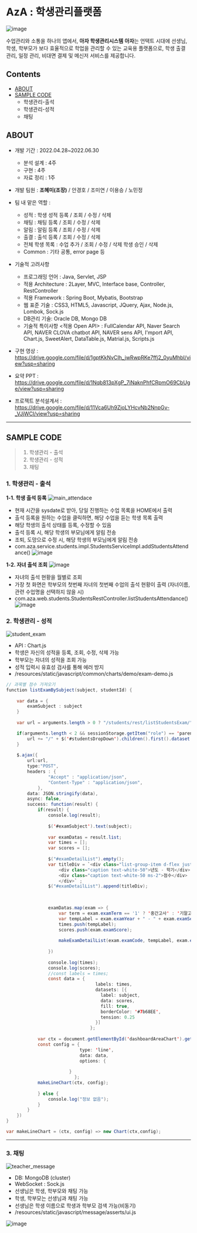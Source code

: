 # AzA : 학생관리플랫폼
![image](https://user-images.githubusercontent.com/85826542/177026070-9ca11667-ca04-4ade-aa95-075a42c1e1be.png)

수업관리와 소통을 하나의 앱에서, **아자 학생관리시스템**
**아자**는 언택트 시대에 선생님, 학생, 학부모가 보다 효율적으로 학업을 관리할 수 있는 교육용 플랫폼으로, 학생 출결 관리, 일정 관리, 비대면 결제 및 메신저 서비스를 제공합니다.

## Contents

-   [ABOUT](#ABOUT)
-   [SAMPLE CODE](#SAMPLE-CODE)
	- 학생관리-출석
	- 학생관리-성적
	- 채팅

## ABOUT

* 개발 기간 : 2022.04.28~2022.06.30
	* 분석 설계 : 4주
	* 구현 : 4주
	* 자료 정리 : 1주
* 개발 팀원 : **조혜미(조장)** / 안경호 / 조미연 / 이용승 / 노민정
* 팀 내 맡은 역할 :   
	- 성적 : 
	학생 성적 등록 / 조회 / 수정 / 삭제
	- 채팅 :
	채팅 등록 / 조회 / 수정 / 삭제 
	- 알림 :
	알림 등록 / 조회 / 수정 / 삭제
	- 출결 :
	출석 등록 / 조회 / 수정 / 삭제
	- 전체 학생 목록 :
	수업 추가 / 조회 / 수정 / 삭제
	학생 승인 / 삭제
	- Common :
	기타 공통, error page 등
* 기술적 고려사항
	* 프로그래밍 언어 :
		Java, Servlet, JSP
	* 적용 Architecture :
		2Layer, MVC, Interface base, Controller, RestController
	* 적용 Framework : 
		Spring Boot, Mybatis, Bootstrap
	* 웹 표준 기술 :
		CSS3, HTML5, Javascript, JQuery, Ajax, Node.js, Lombok, Sock.js
	* DB관리 기술:
		Oracle DB, Mongo DB
	* 기술적 특이사항 <적용 Open API> :
		FullCalendar API, Naver Search API, NAVER CLOVA chatbot API, NAVER sens API, I'mport API, Chart.js, SweetAlert, DataTable.js, Matrial.js, Scripts.js
	
* 구현 영상 : https://drive.google.com/file/d/1gptKkNvCIh_jwRwpRKe7ffj2_0yuMhbI/view?usp=sharing
* 요약 PPT : 
https://drive.google.com/file/d/1Nqb813pXgP_7iNaknPhfCRpmO69CbUge/view?usp=sharing
* 프로젝트 분석설계서 :
https://drive.google.com/file/d/11Vca6Uh9ZjoLYHcvNb2NnpGv-_VJjWCl/view?usp=sharing

***

## SAMPLE CODE
> 1. 학생관리 - 출석
> 2. 학생관리 - 성적
> 3. 채팅

### 1. 학생관리 - 출석

**1-1. 학생 출석 등록**
![main_attendace](https://user-images.githubusercontent.com/85826542/177026047-e739b864-4c98-4d28-a9a2-3be7c92c85f8.gif)
* 현재 시간을 sysdate로 받아, 당일 진행하는 수업 목록을 HOME에서 출력
* 출석 등록을 원하는 수업을 클릭하면, 해당 수업을 듣는 학생 목록 출력
* 해당 학생의 출석 상태를 등록, 수정할 수 있음
* 출석 등록 시, 해당 학생의 부모님에게 알림 전송
* 조퇴, 도망으로 수정 시, 해당 학생의 부모님에게 알림 전송
* com.aza.service.students.impl.StudentsServiceImpl.addStudentsAttendance()
	![image](https://user-images.githubusercontent.com/85826542/177026292-dc7cfe59-6726-4194-a482-624194795301.png)

**1-2. 자녀 출석 조회**
![image](https://user-images.githubusercontent.com/85826542/177026978-64e6592a-f2c6-4f9a-8b85-62276132ef75.png)
* 자녀의 출석 현황을 월별로 조회
* 가장 첫 화면은 학부모의 첫번째 자녀의 첫번째 수업의 출석 현황이 출력 (자녀이름, 관련 수업명을 선택하지 않을 시) 
* com.aza.web.students.StudentsRestController.listStudentsAttendance()
	![image](https://user-images.githubusercontent.com/85826542/177027170-c26e036c-17a2-4fa9-8d86-2feb0af29486.png)
	
	
### 2. 학생관리 - 성적
![student_exam](https://user-images.githubusercontent.com/85826542/177072372-861c512e-98db-495e-8afa-5ccc70f24bff.gif)
* API : Chart.js
* 학생은 자신의 성적을 등록, 조회, 수정, 삭제 가능
* 학부모는 자녀의 성적을 조회 가능
* 성적 입력시 유효성 검사를 통해 에러 방지
* /resources/static/javascript/common/charts/demo/exam-demo.js
```java	
// 과목별 점수 가져오기
function listExamBySubject(subject, studentId) {
	
	var data = {
		examSubject : subject
	}
	
	var url = arguments.length > 0 ? "/students/rest/listStudentsExam/"+studentId : "/students/rest/listStudentsExam";

	if(arguments.length < 2 && sessionStorage.getItem("role") == 'parent') {
		url += "/" + $('#studentsDropDown').children().first().dataset.studentid;
	}
	
	$.ajax({
		url:url,
		type:"POST",
		headers : {
                "Accept" : "application/json",
                "Content-Type" : "application/json",                                    
            },
    	data: JSON.stringify(data),
    	async: false,
        success: function(result) {
			if(result) {
				console.log(result);
				
				$('#examSubject').text(subject);
				
				var examDatas = result.list;
				var times = [];
				var scores = [];
				
				$("#examDetailList").empty();
				var titleDiv = `<div class="list-group-item d-flex justify-content-between px-0">
                    <div class="caption text-white-50">년도 - 학기</div>
                    <div class="caption text-white-50 ms-2">점수</div>
                    </div>` ;
				$("#examDetailList").append(titleDiv);
				

				
				examDatas.map(exam => {
					var term = exam.examTerm == '1' ? '중간고사' : '기말고사';
					var tempLabel = exam.examYear + " - " + exam.examSemester + " " + term;
					times.push(tempLabel);
					scores.push(exam.examScore);
					
					makeExamDetailList(exam.examCode, tempLabel, exam.examScore, subject);
					
				})
				
				console.log(times);
				console.log(scores);
				//const labels = times;
				const data = {
								  labels: times,
								  datasets: [{
								    label: subject,
								    data: scores,
								    fill: true,
								    borderColor: '#7b68EE',
								    tension: 0.25
								  }]
								};
								
			var ctx = document.getElementById('dashboardAreaChart').getContext('2d');
			const config = {
						    type: 'line',
						    data: data,
						    options: {
							
						}
						  };					
			makeLineChart(ctx, config);
								
			} else {
				console.log("정보 없음");
			}
		}    
	})
}

var makeLineChart = (ctx, config) => new Chart(ctx,config);
```
***
### 3. 채팅
![teacher_message](https://user-images.githubusercontent.com/85826542/177072400-c349587a-b96c-4741-b06a-f84ab39b0b10.gif)
* DB: MongoDB (cluster)
* WebSocket : Sock.js
* 선생님은 학생, 학부모와 채팅 가능
* 학생, 학부모는 선생님과 채팅 가능
* 선생님은 학생 이름으로 학생과 학부모 검색 가능(비동기)
* /resources/static/javascript/message/asserts/ui.js

![image](https://user-images.githubusercontent.com/85826542/177073419-09a65547-8cdf-43f3-8fd7-535d4879b6a4.png)


